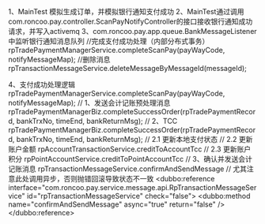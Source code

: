 1、MainTest 模拟生成订单，并模拟银行通知支付成功
2、MainTest通过调用com.roncoo.pay.controller.ScanPayNotifyController的接口接收银行通知成功请求，并写入activemq
3、com.roncoo.pay.app.queue.BankMessageListener中监听银行通知消息队列
    //完成支付成功处理（内部分布式事务）
    rpTradePaymentManagerService.completeScanPay(payWayCode, notifyMessageMap);
    //删除消息
    rpTransactionMessageService.deleteMessageByMessageId(messageId);
    
4、支付成功处理逻辑
rpTradePaymentManagerService.completeScanPay(payWayCode, notifyMessageMap);
    // 1、发送会计记账预处理消息
    rpTradePaymentManagerBiz.completeSuccessOrder(rpTradePaymentRecord, bankTrxNo, timeEnd, bankReturnMsg);
    // 2、TCC
    rpTradePaymentManagerBiz.completeSuccessOrder(rpTradePaymentRecord, bankTrxNo, timeEnd, bankReturnMsg);
        // 2.1 更新本地支付状态
        // 2.2 更新账户金额
        rpAccountTransactionService.creditToAccountTcc
        // 2.3 更新账户积分
        rpPointAccountService.creditToPointAccountTcc
    // 3、确认并发送会计记账消息
    rpTransactionMessageService.confirmAndSendMessage
    // 尤其注意此处调用异步，否则抛错回滚导致状态不一致
    <dubbo:reference interface="com.roncoo.pay.service.message.api.RpTransactionMessageService" id="rpTransactionMessageService" check="false">
    		<dubbo:method name="confirmAndSendMessage" async="true" return="false" />
    </dubbo:reference>
